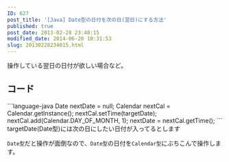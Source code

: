 ```yaml
---
ID: 627
post_title: '[Java] Date型の日付を次の日(翌日)にする方法'
published: true
post_date: 2013-02-28 23:48:15
modified_date: 2014-06-20 10:31:53
slug: 20130228234815.html
---
```

操作している翌日の日付が欲しい場合など。
<!--more-->
<h2>コード</h2>
```language-java
Date nextDate = null;
Calendar nextCal = Calendar.getInstance();
nextCal.setTime(targetDate);
nextCal.add(Calendar.DAY_OF_MONTH, 1);
nextDate = nextCal.getTime();
```
<span class="text-muted">targetDate(Date型)には次の日にしたい日付が入ってるとします</span>

<code>Date型</code>だと操作が面倒なので、<code>Date型</code>の日付を<code>Calendar型</code>にぶちこんで操作します。